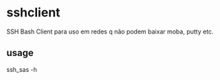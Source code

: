 # sshclient
SSH Bash Client para uso em redes q não podem baixar moba, putty etc.

## usage

ssh_sas -h
